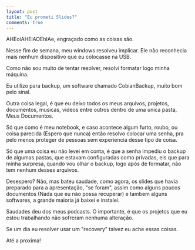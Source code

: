 ```yaml
---
layout: post
title: "Eu prometi Slides?"
comments: true
---
```


AHEoiAHEiAOEhIAe, engraçado como as coisas são.

Nesse fim de semana, meu windows resolveu implicar. Ele não reconhecia mais nenhum dispositivo que eu colocasse na USB.

Como não sou muito de tentar resolver, resolvi formatar logo minha máquina.

Eu utilizo para backup, um software chamado CobianBackup, muito bom pelo sinal.

Outra coisa legal, é que eu deixo todos os meus arquivos, projetos, documentos, musicas, videos entre outros dentro de uma unica pasta, Meus Documentos.

Só que como é meu notebook, e caso acontece algum furto, roubo, ou coisa parecida (Espero que nunca) então resolvo colocar uma senha, pra pelo menos proteger de pessoas sem experiencia desse tipo de coisa.

Só que uma coisa eu não levei em conta, é que a senha impediu o backup de algumas pastas, que estavam configuradas como privadas, eis que para minha surpresa, quando vou olhar o backup, logo após de formatar, não tem nenhum desses arquivos.

Desespero? Não, mas bateu saudade, como agora, os slides que havia preparado para a apresentação, "se foram", assim como alguns poucos documentos (Nada que eu não possa recuperar) e tambem alguns softwares, a grande maioria já baixei e instalei.

Saudades deu dos meus podcasts. O importante, é que os projetos que eu estou trabalhando não sofreram nenhuma alteração.

Se um dia eu resolver usar um "recovery" talvez eu ache essas coisas.

Até a proxima!
